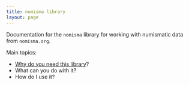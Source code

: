 ```yaml
---
title: nomisma library
layout: page
---
```


Documentation for the `nomisma` library for working with numismatic data from `nomisma.org`.

Main topics:

-   [Why do you need this library](why)?
-   What can you do with it?
-   How do I use it?
